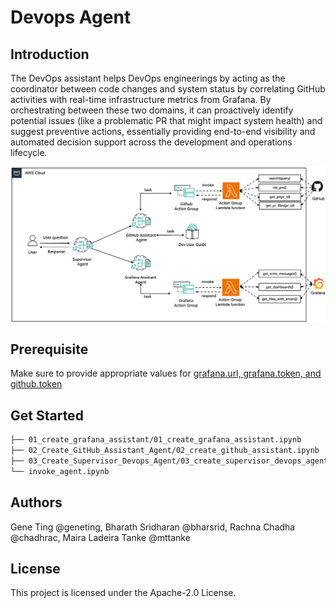 # Devops Agent

## Introduction

The DevOps assistant helps DevOps engineerings by acting as the coordinator between code changes and system status by correlating GitHub activities with real-time infrastructure metrics from Grafana. By orchestrating between these two domains, it can proactively identify potential issues (like a problematic PR that might impact system health) and suggest preventive actions, essentially providing end-to-end visibility and automated decision support across the development and operations lifecycle.

![architecture](./architecture.png)

## Prerequisite

Make sure to provide appropriate values for [grafana.url, grafana.token, and github.token](./devops.properties.template)


## Get Started

```bash
├── 01_create_grafana_assistant/01_create_grafana_assistant.ipynb
├── 02_Create_GitHub_Assistant_Agent/02_create_github_assistant.ipynb
├── 03_Create_Supervisor_Devops_Agent/03_create_supervisor_devops_agent.ipynb
└── invoke_agent.ipynb
```

## Authors
Gene Ting @geneting, Bharath Sridharan @bharsrid, Rachna Chadha @chadhrac, Maira Ladeira Tanke @mttanke


## License

This project is licensed under the Apache-2.0 License.